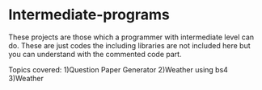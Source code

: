 # Intermediate-programs

These projects are those which a programmer with intermediate level can do.
These are just codes the including libraries are not included here but you can understand with the commented code part.

Topics covered:
1)Question Paper Generator
2)Weather using bs4
3)Weather

